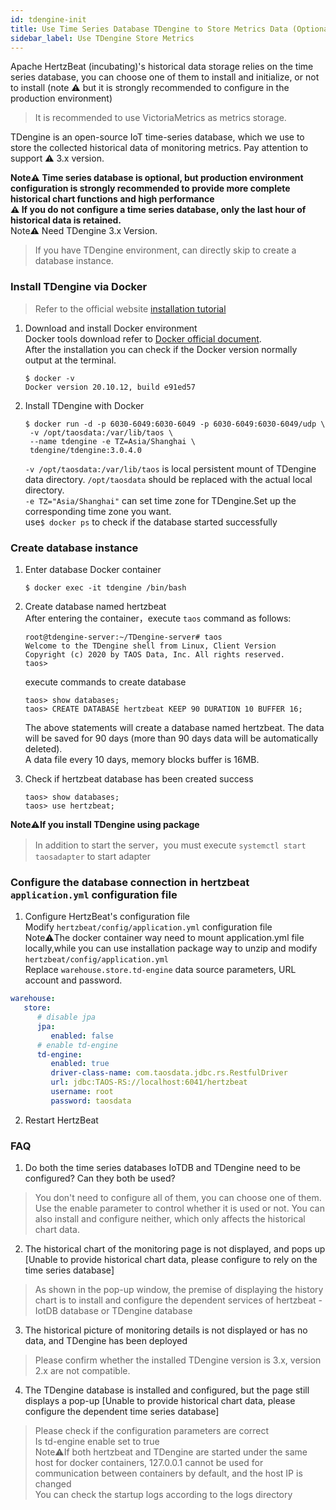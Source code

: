 ```yaml
---
id: tdengine-init  
title: Use Time Series Database TDengine to Store Metrics Data (Optional)     
sidebar_label: Use TDengine Store Metrics  
---
```


Apache HertzBeat (incubating)'s historical data storage relies on the time series database, you can choose one of them to install and initialize, or not to install (note ⚠️ but it is strongly recommended to configure in the production environment)

> It is recommended to use VictoriaMetrics as metrics storage.

TDengine is an open-source IoT time-series database, which we use to store the collected historical data of monitoring metrics. Pay attention to support ⚠️ 3.x version.  

**Note⚠️ Time series database is optional, but production environment configuration is strongly recommended to provide more complete historical chart functions and high performance**   
**⚠️ If you do not configure a time series database, only the last hour of historical data is retained.**   
Note⚠️ Need TDengine 3.x Version.    

> If you have TDengine environment, can directly skip to create a database instance.  


### Install TDengine via Docker 
> Refer to the official website [installation tutorial](https://docs.taosdata.com/get-started/docker/)  
1. Download and install Docker environment     
   Docker tools download refer to [Docker official document](https://docs.docker.com/get-docker/).     
   After the installation you can check if the Docker version normally output at the terminal.    
   ```
   $ docker -v
   Docker version 20.10.12, build e91ed57
   ```
2. Install TDengine with Docker     
   ```shell
   $ docker run -d -p 6030-6049:6030-6049 -p 6030-6049:6030-6049/udp \
    -v /opt/taosdata:/var/lib/taos \ 
    --name tdengine -e TZ=Asia/Shanghai \
    tdengine/tdengine:3.0.4.0
   ```
   `-v /opt/taosdata:/var/lib/taos` is local persistent mount of TDengine data directory. `/opt/taosdata` should be replaced with the actual local directory.    
   `-e TZ="Asia/Shanghai"` can set time zone for TDengine.Set up the corresponding time zone you want.    
   use```$ docker ps``` to check if the database started successfully

### Create database instance    

1. Enter database Docker container  
   ```
   $ docker exec -it tdengine /bin/bash
   ```
2. Create database named hertzbeat     
   After entering the container，execute `taos` command as follows:     
   
   ```
   root@tdengine-server:~/TDengine-server# taos
   Welcome to the TDengine shell from Linux, Client Version
   Copyright (c) 2020 by TAOS Data, Inc. All rights reserved.
   taos>
   ```
   
   execute commands to create database    
   
   ```
   taos> show databases;
   taos> CREATE DATABASE hertzbeat KEEP 90 DURATION 10 BUFFER 16;
   ```
   
   The above statements will create a database named hertzbeat. The data will be saved for 90 days (more than 90 days data will be automatically deleted).   
   A data file every 10 days, memory blocks buffer is 16MB.

3. Check if hertzbeat database has been created success      
   
   ```
   taos> show databases;
   taos> use hertzbeat;
   ```

**Note⚠️If you install TDengine using package**       

> In addition to start the server，you must execute `systemctl start taosadapter` to start adapter

### Configure the database connection in hertzbeat `application.yml` configuration file  

1. Configure HertzBeat's configuration file   
   Modify `hertzbeat/config/application.yml` configuration file         
   Note⚠️The docker container way need to mount application.yml file locally,while you can use installation package way to unzip and modify `hertzbeat/config/application.yml`     
   Replace `warehouse.store.td-engine` data source parameters, URL account and password.       

```yaml
warehouse:
   store:
      # disable jpa
      jpa:
         enabled: false
      # enable td-engine   
      td-engine:
         enabled: true
         driver-class-name: com.taosdata.jdbc.rs.RestfulDriver
         url: jdbc:TAOS-RS://localhost:6041/hertzbeat
         username: root
         password: taosdata
```

2. Restart HertzBeat

### FAQ

1. Do both the time series databases IoTDB and TDengine need to be configured? Can they both be used?
> You don't need to configure all of them, you can choose one of them. Use the enable parameter to control whether it is used or not. You can also install and configure neither, which only affects the historical chart data.

2. The historical chart of the monitoring page is not displayed, and pops up [Unable to provide historical chart data, please configure to rely on the time series database]
> As shown in the pop-up window, the premise of displaying the history chart is to install and configure the dependent services of hertzbeat - IotDB database or TDengine database

3. The historical picture of monitoring details is not displayed or has no data, and TDengine has been deployed     
> Please confirm whether the installed TDengine version is 3.x, version 2.x are not compatible.  

4. The TDengine database is installed and configured, but the page still displays a pop-up [Unable to provide historical chart data, please configure the dependent time series database]
> Please check if the configuration parameters are correct  
> Is td-engine enable set to true  
> Note⚠️If both hertzbeat and TDengine are started under the same host for docker containers, 127.0.0.1 cannot be used for communication between containers by default, and the host IP is changed  
> You can check the startup logs according to the logs directory  
